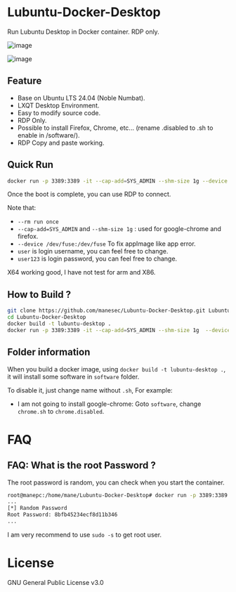 # Lubuntu-Docker-Desktop
Run Lubuntu Desktop in Docker container.  RDP only.

![image](img/1.png)

![image](img/2.png)


## Feature
+ Base on Ubuntu LTS 24.04 (Noble Numbat).
+ LXQT Desktop Environment.
+ Easy to modify source code.
+ RDP Only.
+ Possible to install Firefox, Chrome, etc... (rename .disabled to .sh to enable in /software/).
+ RDP Copy and paste working.

## Quick Run

``` bash
docker run -p 3389:3389 -it --cap-add=SYS_ADMIN --shm-size 1g --device /dev/fuse:/dev/fuse --rm manesec/lubuntu-desktop /bin/RunOnce.sh user user123
```

Once the boot is complete, you can use RDP to connect.

Note that: 
+ `--rm run once` 
+ `--cap-add=SYS_ADMIN` and `--shm-size 1g` : used for google-chrome and firefox.
+ `--device /dev/fuse:/dev/fuse` To fix appImage like app error.
+ `user` is login username, you can feel free to change.
+ `user123` is login password, you can feel free to change.

X64 working good, I have not test for arm and X86.

## How to Build ?

``` bash
git clone https://github.com/manesec/Lubuntu-Docker-Desktop.git Lubuntu-Docker-Desktop
cd Lubuntu-Docker-Desktop
docker build -t lubuntu-desktop .
docker run -p 3389:3389 -it --cap-add=SYS_ADMIN --shm-size 1g  --device /dev/fuse:/dev/fuse --rm lubuntu-desktop /bin/RunOnce.sh mane maneisagoodman
```


## Folder information

When you build a docker image, using `docker build -t lubuntu-desktop .`, it will install some software in `software` folder.

To disable it, just change name without `.sh`, For example:

+ I am not going to install google-chrome: Goto `software`, change `chrome.sh` to `chrome.disabled`.


# FAQ

## FAQ: What is the root Password ?

The root password is random, you can check when you start the container.

```bash
root@manepc:/home/mane/Lubuntu-Docker-Desktop# docker run -p 3389:3389 -it --cap-add=SYS_ADMIN --device /dev/fuse:/dev/fuse --shm-size 1g --rm lubuntu-desktop /bin/RunOnce.sh mane maneisagoodman
...
[*] Random Password
Root Password: 8bfb45234ecf8d11b346
...
```

I am very recommend to use `sudo -s` to get root user.

# License 
GNU General Public License v3.0
